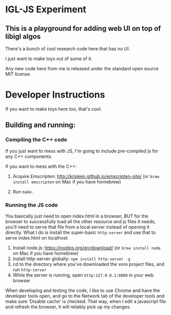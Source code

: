 # IGL-JS Experiment

## This is a playground for adding web UI on top of libigl algos

There's a bunch of cool research code here that has no UI.

I just want to make toys out of some of it.

Any new code here from me is released under the standard open source MIT license.

# Developer Instructions

If you want to make toys here too, that's cool.

## Building and running:

### Compiling the C++ code

If you just want to mess with JS, I'm going to include pre-compiled js for any C++ components.

If you want to mess with the C++:

1. Acquire Emscripten: http://kripken.github.io/emscripten-site/ (or `brew install emscripten` on Mac if you have homebrew)

2. Run `make`.

### Running the JS code

You basically just need to open index.html in a browser, BUT for the browser to successfully load all the other resource and js files it needs, you'll need to serve that file from a local server instead of opening it directly.  What I do is install the super-basic `http-server` and use that to serve index.html on localhost:

1. Install node.js: https://nodejs.org/en/download/ (or `brew install node` on Mac if you have homebrew)
2. Install http-server globally: `npm install http-server -g`
3. cd to the directory where you've downloaded the voro project files, and run `http-server`
4. While the server is running, open `http:127.0.0.1:8080` in your web browser

When developing and testing the code, I like to use Chrome and have the developer tools open, and go to the Network tab of the developer tools and make sure 'Disable cache' is checked.  That way, when I edit a javascript file and refresh the browser, it will reliably pick up my changes.
